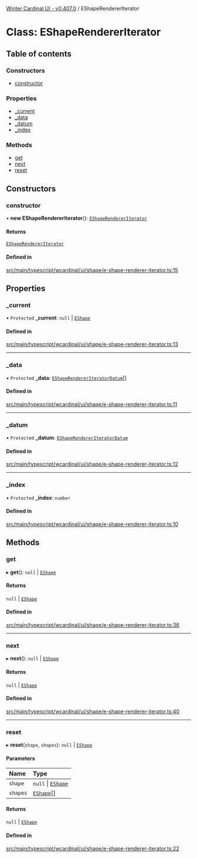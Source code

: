 [Winter Cardinal UI - v0.407.0](../index.md) / EShapeRendererIterator

# Class: EShapeRendererIterator

## Table of contents

### Constructors

- [constructor](EShapeRendererIterator.md#constructor)

### Properties

- [\_current](EShapeRendererIterator.md#_current)
- [\_data](EShapeRendererIterator.md#_data)
- [\_datum](EShapeRendererIterator.md#_datum)
- [\_index](EShapeRendererIterator.md#_index)

### Methods

- [get](EShapeRendererIterator.md#get)
- [next](EShapeRendererIterator.md#next)
- [reset](EShapeRendererIterator.md#reset)

## Constructors

### constructor

• **new EShapeRendererIterator**(): [`EShapeRendererIterator`](EShapeRendererIterator.md)

#### Returns

[`EShapeRendererIterator`](EShapeRendererIterator.md)

#### Defined in

[src/main/typescript/wcardinal/ui/shape/e-shape-renderer-iterator.ts:15](https://github.com/winter-cardinal/winter-cardinal-ui/blob/v0.407.0/src/main/typescript/wcardinal/ui/shape/e-shape-renderer-iterator.ts#L15)

## Properties

### \_current

• `Protected` **\_current**: ``null`` \| [`EShape`](../interfaces/EShape.md)

#### Defined in

[src/main/typescript/wcardinal/ui/shape/e-shape-renderer-iterator.ts:13](https://github.com/winter-cardinal/winter-cardinal-ui/blob/v0.407.0/src/main/typescript/wcardinal/ui/shape/e-shape-renderer-iterator.ts#L13)

___

### \_data

• `Protected` **\_data**: [`EShapeRendererIteratorDatum`](EShapeRendererIteratorDatum.md)[]

#### Defined in

[src/main/typescript/wcardinal/ui/shape/e-shape-renderer-iterator.ts:11](https://github.com/winter-cardinal/winter-cardinal-ui/blob/v0.407.0/src/main/typescript/wcardinal/ui/shape/e-shape-renderer-iterator.ts#L11)

___

### \_datum

• `Protected` **\_datum**: [`EShapeRendererIteratorDatum`](EShapeRendererIteratorDatum.md)

#### Defined in

[src/main/typescript/wcardinal/ui/shape/e-shape-renderer-iterator.ts:12](https://github.com/winter-cardinal/winter-cardinal-ui/blob/v0.407.0/src/main/typescript/wcardinal/ui/shape/e-shape-renderer-iterator.ts#L12)

___

### \_index

• `Protected` **\_index**: `number`

#### Defined in

[src/main/typescript/wcardinal/ui/shape/e-shape-renderer-iterator.ts:10](https://github.com/winter-cardinal/winter-cardinal-ui/blob/v0.407.0/src/main/typescript/wcardinal/ui/shape/e-shape-renderer-iterator.ts#L10)

## Methods

### get

▸ **get**(): ``null`` \| [`EShape`](../interfaces/EShape.md)

#### Returns

``null`` \| [`EShape`](../interfaces/EShape.md)

#### Defined in

[src/main/typescript/wcardinal/ui/shape/e-shape-renderer-iterator.ts:36](https://github.com/winter-cardinal/winter-cardinal-ui/blob/v0.407.0/src/main/typescript/wcardinal/ui/shape/e-shape-renderer-iterator.ts#L36)

___

### next

▸ **next**(): ``null`` \| [`EShape`](../interfaces/EShape.md)

#### Returns

``null`` \| [`EShape`](../interfaces/EShape.md)

#### Defined in

[src/main/typescript/wcardinal/ui/shape/e-shape-renderer-iterator.ts:40](https://github.com/winter-cardinal/winter-cardinal-ui/blob/v0.407.0/src/main/typescript/wcardinal/ui/shape/e-shape-renderer-iterator.ts#L40)

___

### reset

▸ **reset**(`shape`, `shapes`): ``null`` \| [`EShape`](../interfaces/EShape.md)

#### Parameters

| Name | Type |
| :------ | :------ |
| `shape` | ``null`` \| [`EShape`](../interfaces/EShape.md) |
| `shapes` | [`EShape`](../interfaces/EShape.md)[] |

#### Returns

``null`` \| [`EShape`](../interfaces/EShape.md)

#### Defined in

[src/main/typescript/wcardinal/ui/shape/e-shape-renderer-iterator.ts:22](https://github.com/winter-cardinal/winter-cardinal-ui/blob/v0.407.0/src/main/typescript/wcardinal/ui/shape/e-shape-renderer-iterator.ts#L22)
